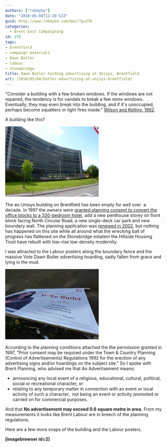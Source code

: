 ```yaml
---
authors: ["robdyke"]
date: "2010-05-04T12:20:52Z"
guid: http://www.robdyke.com/bec/?p=276
categories:
  - Brent East Campaigning
id: 276
tags:
- brentfield
- campaign materials
- Dawn Butler
- labour
- stonebridge
title: Dawn Butler hording advertising at Unisys, Brentfield.
url: /2010/05/04/butler-advertising-at-unisys-brentfield/
---
```

"Consider a building with a few broken windows. If the windows are not repaired, the tendency is for vandals to break a few more windows. Eventually, they may even break into the building, and if it's unoccupied, perhaps become squatters or light fires inside." [Wilson and Kelling, 1982](http://en.wikipedia.org/wiki/Fixing_Broken_Windows).

A building like this?

[<img class="aligncenter size-medium wp-image-257" title="ex-Unisys building, Brentfield" src="/pubfiles/2010/05/P1000502-300x225.jpg" alt="" width="300" height="225" />](/pubfiles/2010/05/P1000502.jpg)

The ex-Unisys building on Brentfield has been empty for well over  a decade. In 1997 the owners were [granted planning consent to convert the office blocks to a 330-bedroom hotel](http://www.brent.gov.uk/servlet/ep.ext?extId=101150&reference=1068&st=PL), add a new penthouse storey on front block facing North Circular Road, a new single-deck car park and new boundary wall. The planning application was [renewed in 2002](http://www.brent.gov.uk/servlet/ep.ext?extId=101150&reference=48122&st=PL), but nothing has happened on this site while all around what the wrecking ball of progress has flattened on the Stonebridge estatem the Hillside Housing Trust have rebuilt with low-rise low-density modernity.

I was attracted to the Labour posters along the boundary fence and the massive Vote Dawn Butler advertising hoarding, sadly fallen from grace and lying in the mud.

[<img class="aligncenter size-medium wp-image-253" title="Dawn Butler hoarding" src="/pubfiles/2010/05/P1000511-300x225.jpg" alt="" width="300" height="225" />](/pubfiles/2010/05/P1000511.jpg)

According to the planning conditions attached the the permission granted in 1997, "Prior consent may be required under the Town & Country Planning (Control of Advertisements) Regulations 1992 for the erection of any advertising signs and/or hoardings on the subject site." So I spoke with Brent Planning, who advised me that An Advertisement means:

  * announcing any local event of a religious, educational, cultural, political, social or recreational character, or
  * relating to any temporary matter in connection with an event or local activity of such a character,  not being an event or activity promoted or carried on for commercial purposes.

And that **No advertisement may exceed 0.6 square metre in area.** From my measurements it looks like Brent Labour are in breech of the planning regulations.

Here are a few more snaps of the building and the Labour posters.

**[imagebrowser id=2]**